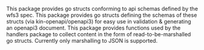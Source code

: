 This package provides go structs conforming to api schemas defined by the wfs3 spec.
This package provides go structs defining the schemas of these structs (via kin-openapi/openapi3)
  for easy use in validation & generating an openapi3 document.
This package provides functions used by the handlers package to collect content in the form of
  read-to-be-marshalled go structs.  Currently only marshalling to JSON is supported.

